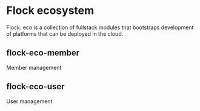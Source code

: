 # Flock ecosystem

Flock. eco is a collection of fullstack modules that bootstraps development of platforms that can be deployed in the cloud.

## flock-eco-member

Member management

## flock-eco-user

User management
